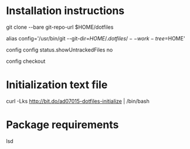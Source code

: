 # Installation instructions

git clone --bare git-repo-url $HOME/dotfiles

alias config='/usr/bin/git --git-dir=$HOME/.dotfiles/ --work-tree=$HOME'

config config status.showUntrackedFiles no

config checkout

# Initialization text file

curl -Lks http://bit.do/ad07015-dotfiles-initialize | /bin/bash

# Package requirements

lsd
